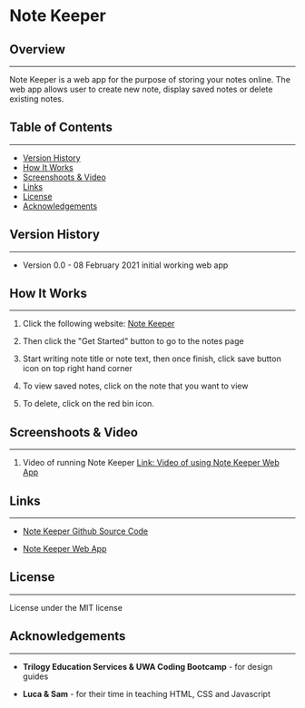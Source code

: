 # Note Keeper

## Overview
---
Note Keeper is a web app for the purpose of storing your notes online. The web app allows user to create new note, display saved notes or delete existing notes.

## Table of Contents
---
* [Version History](#version-history)
* [How It Works](#how-it-works)
* [Screenshoots & Video](#screenshoots-&-video)
* [Links](#links)
* [License](#license)
* [Acknowledgements](#acknowledgements)  

## Version History
---
* Version 0.0 - 08 February 2021
    initial working web app

## How It Works
---
1. Click the following website: [Note Keeper](https://note-keeper-vsumargo.herokuapp.com/) 

2. Then click the "Get Started" button to go to the notes page

3. Start writing note title or note text, then once finish, click save button icon on top right hand corner

4. To view saved notes, click on the note that you want to view

5. To delete, click on the red bin icon.

## Screenshoots & Video
---
1. Video of running Note Keeper
[Link: Video of using Note Keeper Web App](https://drive.google.com/file/d/1mPeRQBKCk7skprJc18geIw06mp7yG_Bz/view)


## Links
---
* [Note Keeper Github Source Code](https://github.com/vsumargo/NotesKeeper)  

* [Note Keeper Web App](https://note-keeper-vsumargo.herokuapp.com/) 

## License
---
License under the MIT license  

## Acknowledgements
---
* **Trilogy Education Services & UWA Coding Bootcamp** - for design guides

* **Luca & Sam** - for their time in teaching HTML, CSS and Javascript


